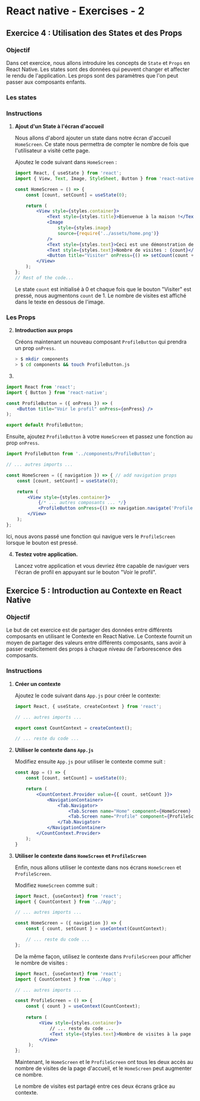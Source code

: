 # React native - Exercises - 2

## Exercice 4 : Utilisation des States et des Props

### Objectif

Dans cet exercice, nous allons introduire les concepts de `State` et `Props` en React Native. Les states sont des données qui peuvent changer et affecter le rendu de l'application. Les props sont des paramètres que l'on peut passer aux composants enfants.

### Les states

### Instructions

1. **Ajout d'un State à l'écran d'accueil**

   Nous allons d'abord ajouter un state dans notre écran d'accueil `HomeScreen`. Ce state nous permettra de compter le nombre de fois que l'utilisateur a visité cette page.

   Ajoutez le code suivant dans `HomeScreen` :

   ```jsx
   import React, { useState } from 'react';
   import { View, Text, Image, StyleSheet, Button } from 'react-native';

   const HomeScreen = () => {
       const [count, setCount] = useState(0);

       return (
           <View style={styles.container}>
               <Text style={styles.title}>Bienvenue à la maison !</Text>
               <Image
                   style={styles.image}
                   source={require('../assets/home.png')}
               />
               <Text style={styles.text}>Ceci est une démonstration de React Native.</Text>
               <Text style={styles.text}>Nombre de visites : {count}</Text>
               <Button title="Visiter" onPress={() => setCount(count + 1)} />
           </View>
       );
   };
   // Rest of the code...
   ```

   Le state `count` est initialisé à 0 et chaque fois que le bouton "Visiter" est pressé, nous augmentons `count` de 1. Le nombre de visites est affiché dans le texte en dessous de l'image.

### Les Props

2. **Introduction aux props**

   Créons maintenant un nouveau composant `ProfileButton` qui prendra un prop `onPress`.

   ```bash
   > $ mkdir components
   > $ cd components && touch ProfileButton.js
   ```
3. 
   
   ```jsx
   import React from 'react';
   import { Button } from 'react-native';

   const ProfileButton = ({ onPress }) => (
       <Button title="Voir le profil" onPress={onPress} />
   );
   
   export default ProfileButton;
   ```

   Ensuite, ajoutez `ProfileButton` à votre `HomeScreen` et passez une fonction au prop `onPress`.

   ```jsx
   import ProfileButton from '../components/ProfileButton';
   
   // ... autres imports ...
   
   const HomeScreen = ({ navigation }) => { // add navigation props
       const [count, setCount] = useState(0);
   
       return (
           <View style={styles.container}>
               {/* ... autres composants ... */}
               <ProfileButton onPress={() => navigation.navigate('Profile')} /> // add profilButton
           </View>
       );
   };
   ```

   Ici, nous avons passé une fonction qui navigue vers le `ProfileScreen` lorsque le bouton est pressé.


4. **Testez votre application.**

   Lancez votre application et vous devriez être capable de naviguer vers l'écran de profil en appuyant sur le bouton "Voir le profil".

## Exercice 5 : Introduction au Contexte en React Native

### Objectif

Le but de cet exercice est de partager des données entre différents composants en utilisant le Contexte en React Native. Le Contexte fournit un moyen de partager des valeurs entre différents composants, sans avoir à passer explicitement des props à chaque niveau de l'arborescence des composants.

### Instructions

1. **Créer un contexte**

   Ajoutez le code suivant dans `App.js` pour créer le contexte:

   ```jsx
   import React, { useState, createContext } from 'react';
   
   // ... autres imports ...
   
   export const CountContext = createContext();
   
   // ... reste du code ...
   ```

2. **Utiliser le contexte dans `App.js`**

   Modifiez ensuite `App.js` pour utiliser le contexte comme suit :

   ```jsx
   const App = () => {
       const [count, setCount] = useState(0);

       return (
           <CountContext.Provider value={{ count, setCount }}>
               <NavigationContainer>
                   <Tab.Navigator>
                       <Tab.Screen name="Home" component={HomeScreen} />
                       <Tab.Screen name="Profile" component={ProfileScreen} />
                   </Tab.Navigator>
               </NavigationContainer>
           </CountContext.Provider>
       );
   }
   ```

3. **Utiliser le contexte dans `HomeScreen` et `ProfileScreen`**

   Enfin, nous allons utiliser le contexte dans nos écrans `HomeScreen` et `ProfileScreen`.

   Modifiez `HomeScreen` comme suit :

   ```jsx
   import React, {useContext} from 'react';
   import { CountContext } from '../App';

   // ... autres imports ...
   
   const HomeScreen = ({ navigation }) => {
       const { count, setCount } = useContext(CountContext);

       // ... reste du code ...
   };
   ```

   De la même façon, utilisez le contexte dans `ProfileScreen` pour afficher le nombre de visites :

   ```jsx
   import React, {useContext} from 'react';
   import { CountContext } from '../App';
   
   // ... autres imports ...
   
   const ProfileScreen = () => {
       const { count } = useContext(CountContext);
        
       return (
            <View style={styles.container}>
                // ... reste du code ...
                <Text style={styles.text}>Nombre de visites à la page d'accueil : {count}</Text> // ADD VISITE
            </View>
        );
   };
   ```

   Maintenant, le `HomeScreen` et le `ProfileScreen` ont tous les deux accès au nombre de visites de la page d'accueil, et le `HomeScreen` peut augmenter ce nombre. 

   Le nombre de visites est partagé entre ces deux écrans grâce au contexte.